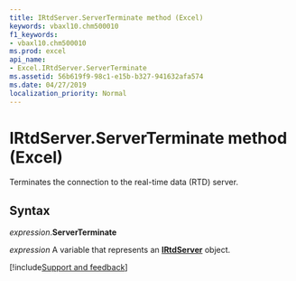 ```yaml
---
title: IRtdServer.ServerTerminate method (Excel)
keywords: vbaxl10.chm500010
f1_keywords:
- vbaxl10.chm500010
ms.prod: excel
api_name:
- Excel.IRtdServer.ServerTerminate
ms.assetid: 56b619f9-98c1-e15b-b327-941632afa574
ms.date: 04/27/2019
localization_priority: Normal
---
```



# IRtdServer.ServerTerminate method (Excel)

Terminates the connection to the real-time data (RTD) server.


## Syntax

_expression_.**ServerTerminate**

_expression_ A variable that represents an **[IRtdServer](Excel.IRtdServer.md)** object.




[!include[Support and feedback](~/includes/feedback-boilerplate.md)]